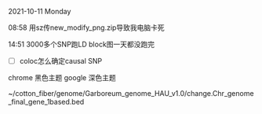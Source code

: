 2021-10-11 Monday

08:58 用sz传new_modify_png.zip导致我电脑卡死




14:51 3000多个SNP跑LD block图一天都没跑完
 
 
 
 
 
 
 
 
 - [ ] coloc怎么确定causal SNP 
 
 
 
 
 chrome 黑色主题
 google 深色主题
 
 
 ~/cotton_fiber/genome/Garboreum_genome_HAU_v1.0/change.Chr_genome_final_gene_1based.bed